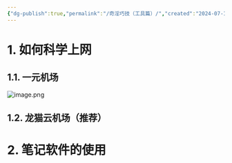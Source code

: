 ```yaml
---
{"dg-publish":true,"permalink":"/奇淫巧技（工具篇）/","created":"2024-07-19T16:03:33.175+08:00","updated":"2024-07-19T16:11:46.302+08:00"}
---
```


# 1. 如何科学上网
## 1.1. 一元机场
![image.png](https://anyulin-1327793486.cos.ap-beijing.myqcloud.com/20240719161110.png)

## 1.2. 龙猫云机场（推荐）
# 2. 笔记软件的使用



